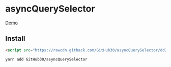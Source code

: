 # asyncQuerySelector

[Demo](https://codepen.io/04/pen/ZEEKVyz?editors=1010)

## Install

```html
<script src="https://rawcdn.githack.com/GitHub30/asyncQuerySelector/dd2ab159c064f622938c10d421505ddd1f6a6d98/async$.js"></script>
```

```bash
yarn add GitHub30/asyncQuerySelector
```
